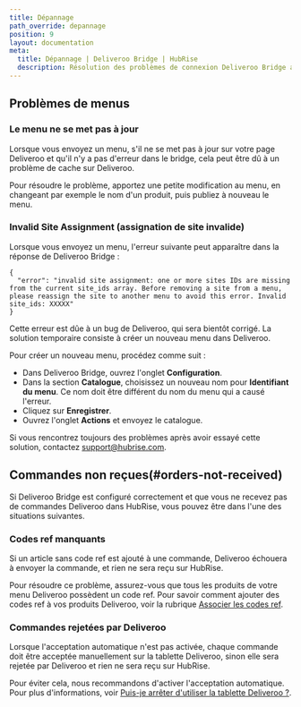 ```yaml
---
title: Dépannage
path_override: depannage
position: 9
layout: documentation
meta:
  title: Dépannage | Deliveroo Bridge | HubRise
  description: Résolution des problèmes de connexion Deliveroo Bridge avec HubRise pour que votre point de vente et les autres applications fonctionnent de manière cohérente. Connectez vos applications et synchronisez vos données.
---
```


## Problèmes de menus

### Le menu ne se met pas à jour

Lorsque vous envoyez un menu, s'il ne se met pas à jour sur votre page Deliveroo et qu'il n'y a pas d'erreur dans le bridge, cela peut être dû à un problème de cache sur Deliveroo.

Pour résoudre le problème, apportez une petite modification au menu, en changeant par exemple le nom d'un produit, puis publiez à nouveau le menu.

### Invalid Site Assignment (assignation de site invalide)

Lorsque vous envoyez un menu, l'erreur suivante peut apparaître dans la réponse de Deliveroo Bridge :

```
{
  "error": "invalid site assignment: one or more sites IDs are missing from the current site_ids array. Before removing a site from a menu, please reassign the site to another menu to avoid this error. Invalid site_ids: XXXXX"
}
```

Cette erreur est dûe à un bug de Deliveroo, qui sera bientôt corrigé. La solution temporaire consiste à créer un nouveau menu dans Deliveroo.

Pour créer un nouveau menu, procédez comme suit :

- Dans Deliveroo Bridge, ouvrez l'onglet **Configuration**.
- Dans la section **Catalogue**, choisissez un nouveau nom pour **Identifiant du menu**. Ce nom doit être différent du nom du menu qui a causé l'erreur.
- Cliquez sur **Enregistrer**.
- Ouvrez l'onglet **Actions** et envoyez le catalogue.

Si vous rencontrez toujours des problèmes après avoir essayé cette solution, contactez support@hubrise.com.

## Commandes non reçues(#orders-not-received)

Si Deliveroo Bridge est configuré correctement et que vous ne recevez pas de commandes Deliveroo dans HubRise, vous pouvez être dans l'une des situations suivantes.

### Codes ref manquants

Si un article sans code ref est ajouté à une commande, Deliveroo échouera à envoyer la commande, et rien ne sera reçu sur HubRise.

Pour résoudre ce problème, assurez-vous que tous les produits de votre menu Deliveroo possèdent un code ref. Pour savoir comment ajouter des codes ref à vos produits Deliveroo, voir la rubrique [Associer les codes ref](/apps/deliveroo/associer-codes-ref).

### Commandes rejetées par Deliveroo

Lorsque l'acceptation automatique n'est pas activée, chaque commande doit être acceptée manuellement sur la tablette Deliveroo, sinon elle sera rejetée par Deliveroo et rien ne sera reçu sur HubRise.

Pour éviter cela, nous recommandons d'activer l'acceptation automatique. Pour plus d'informations, voir [Puis-je arrêter d'utiliser la tablette Deliveroo ?](/apps/deliveroo/faqs/deliveroo-sans-tablette/).
